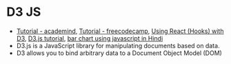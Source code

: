 # D3 JS


 - [Tutorial - academind](https://www.youtube.com/watch?v=TOJ9yjvlapY), [Tutorial - freecodecamp](https://www.youtube.com/watch?v=2LhoCfjm8R4&t=111s), [Using React (Hooks) with D3](https://www.youtube.com/watch?v=9uEmNgHzPhQ&list=PLDZ4p-ENjbiPo4WH7KdHjh_EMI7Ic8b2B), [D3.js tutorial](https://www.youtube.com/watch?v=UYrJ4jukvig&list=PLPtgdQ4YE9cgdPwOKShhPHdVEseLPGd_t), [bar chart using javascript in Hindi ](https://www.youtube.com/watch?v=yKsw2aZIwpo&list=PLvkL-Gcggd9NK6rvXCDq570atLjALDoVb)
 - D3.js is a JavaScript library for manipulating documents based on data.
 - D3 allows you to bind arbitrary data to a Document Object Model (DOM)

